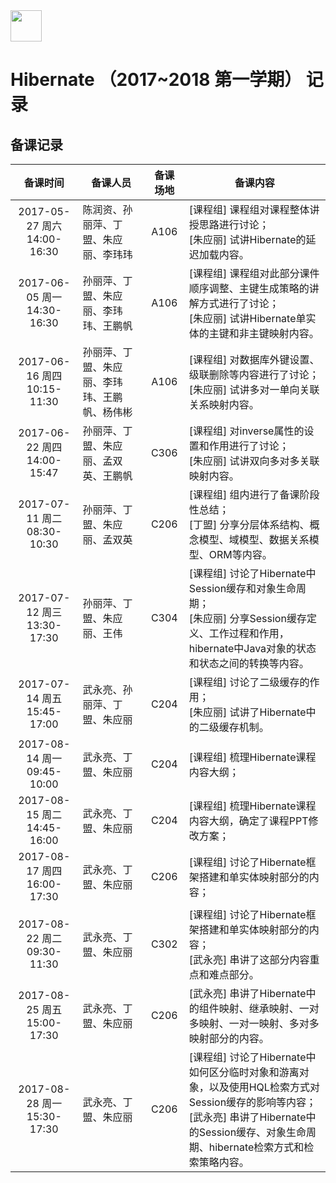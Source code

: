 ﻿<img src="https://raw.githubusercontent.com/edu2act/2017-2018_1st_Courses/master/Image/logo.png" height="50" /> 

#  Hibernate （2017~2018 第一学期）  记录

## 备课记录

| 备课时间                   | 备课人员                | 备课场地 | 备课内容 |
|:-------------------------:|------------------------|:-------:|---------|
|2017-05-27 周六 14:00-16:30|陈润资、孙丽萍、丁盟、朱应丽、李玮玮|A106|[课程组] 课程组对课程整体讲授思路进行讨论； <br/>[朱应丽] 试讲Hibernate的延迟加载内容。|
|2017-06-05 周一 14:30-16:30|孙丽萍、丁盟、朱应丽、李玮玮、王鹏帆|A106|[课程组] 课程组对此部分课件顺序调整、主键生成策略的讲解方式进行了讨论；<br/>[朱应丽] 试讲Hibernate单实体的主键和非主键映射内容。|
|2017-06-16 周四 10:15-11:30|孙丽萍、丁盟、朱应丽、李玮玮、王鹏帆、杨伟彬|A106|[课程组] 对数据库外键设置、级联删除等内容进行了讨论；<br/>[朱应丽] 试讲多对一单向关联关系映射内容。|
|2017-06-22 周四 14:00-15:47|孙丽萍、丁盟、朱应丽、孟双英、王鹏帆|C306|[课程组] 对inverse属性的设置和作用进行了讨论；<br/>[朱应丽] 试讲双向多对多关联映射内容。|
|2017-07-11 周二 08:30-10:30|孙丽萍、丁盟、朱应丽、孟双英|C206|[课程组] 组内进行了备课阶段性总结；<br/>[丁盟] 分享分层体系结构、概念模型、域模型、数据关系模型、ORM等内容。|
|2017-07-12 周三 13:30-17:30|孙丽萍、丁盟、朱应丽、王伟|C304|[课程组] 讨论了Hibernate中Session缓存和对象生命周期；<br/>[朱应丽] 分享Session缓存定义、工作过程和作用，hibernate中Java对象的状态和状态之间的转换等内容。|
|2017-07-14 周五 15:45-17:00|武永亮、孙丽萍、丁盟、朱应丽|C204|[课程组] 讨论了二级缓存的作用；<br/>[朱应丽] 试讲了Hibernate中的二级缓存机制。|
|2017-08-14 周一 09:45-10:00|武永亮、丁盟、朱应丽|C204|[课程组] 梳理Hibernate课程内容大纲；|
|2017-08-15 周二 14:45-16:00|武永亮、丁盟、朱应丽|C204|[课程组] 梳理Hibernate课程内容大纲，确定了课程PPT修改方案；|
|2017-08-17 周四 16:00-17:30|武永亮、丁盟、朱应丽|C206|[课程组] 讨论了Hibernate框架搭建和单实体映射部分的内容；|
|2017-08-22 周二 09:30-11:30|武永亮、丁盟、朱应丽|C302|[课程组] 讨论了Hibernate框架搭建和单实体映射部分的内容；<br/>[武永亮] 串讲了这部分内容重点和难点部分。|
|2017-08-25 周五 15:00-17:30|武永亮、丁盟、朱应丽|C206|[武永亮] 串讲了Hibernate中的组件映射、继承映射、一对多映射、一对一映射、多对多映射部分的内容。|
|2017-08-28 周一 15:30-17:30|武永亮、丁盟、朱应丽|C206|[课程组] 讨论了Hibernate中如何区分临时对象和游离对象，以及使用HQL检索方式对Session缓存的影响等内容；<br/>[武永亮] 串讲了Hibernate中的Session缓存、对象生命周期、hibernate检索方式和检索策略内容。|

